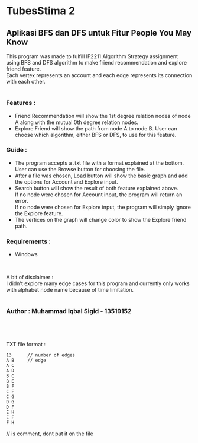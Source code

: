 # TubesStima 2
## Aplikasi BFS dan DFS untuk Fitur People You May Know

This program was made to fulfill IF2211 Algorithm Strategy assignment using BFS and DFS algorithm to make friend recommendation and explore friend feature. <br>
Each vertex represents an account and each edge represents its connection with each other. <br>

#

### Features :
* Friend Recommendation will show the 1st degree relation nodes of node A along with the mutual 0th degree relation nodes.
* Explore Friend will show the path from node A to node B. User can choose which algorithm, either BFS or DFS, to use for this feature.

### Guide :
* The program accepts a .txt file with a format explained at the bottom. <br>
User can use the Browse button for choosing the file.
* After a file was chosen, Load button will show the basic graph and add the options for Account and Explore input.
* Search button will show the result of both feature explained above. <br> 
If no node were chosen for Account input, the program will return an error. <br>
If no node were chosen for Explore input, the program will simply ignore the Explore feature.
* The vertices on the graph will change color to show the Explore friend path.

### Requirements :
* Windows

<br>

A bit of disclaimer : <br>
I didn't explore many edge cases for this program and currently only works with alphabet node name because of time limitation. <br>

#

### Author : Muhammad Iqbal Sigid - 13519152

#

<br>

TXT file format :
```
13      // number of edges
A B     // edge
A C
A D
B C
B E
B F
C F
C G
D G
D F
E H
E F
F H
```
// is comment, dont put it on the file